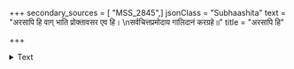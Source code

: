 +++
secondary_sources = [ "MSS_2845",]
jsonClass = "Subhaashita"
text = "अरसापि हि वाग् भाति प्रोक्तावसर एव हि।  \nसर्वचित्तप्रमोदाय गालिदानं करग्रहे॥"
title = "अरसापि हि"

+++

<details><summary>Text</summary>

अरसापि हि वाग् भाति प्रोक्तावसर एव हि।  
सर्वचित्तप्रमोदाय गालिदानं करग्रहे॥
</details>
